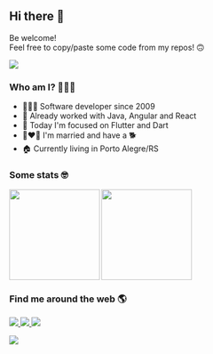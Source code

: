 ## Hi there 👋

Be welcome!  
Feel free to copy/paste some code from my repos! 🙃

<span align="left">
  <a href="">
    <img src="https://komarev.com/ghpvc/?username=emersonsiega" />
  </a>
</span>

### Who am I? 🕵🏻‍♂️

- 👨🏻‍💻 Software developer since 2009
- 🤖 Already worked with Java, Angular and React
- 🚀 Today I'm focused on Flutter and Dart
- 👩‍❤️‍👨 I'm married and have a 🐕
- 🏠 Currently living in Porto Alegre/RS
  
### Some stats 🤓

<img
  align="left"
  height="163"
  src="https://github-readme-stats.vercel.app/api?username=emersonsiega&show_icons=true&theme=dark&count_private=true"
/>

<img
  align="center"
   height="163"
  src="https://github-readme-stats.vercel.app/api/top-langs/?layout=compact&username=emersonsiega&theme=dark"
/>

### Find me around the web 🌎

<span align="left">
  <a href="https://www.linkedin.com/in/emersonsiega/">
    <img src="https://img.shields.io/badge/-LinkedIn-0a66c2?style=flat-square&logo=Linkedin&logoColor=white&link=https://www.linkedin.com/in/emersonsiega/" />
  </a>
  <a href="https://twitter.com/emersonsiega">
    <img src="https://img.shields.io/badge/-Twitter-1da1f2?style=flat-square&logo=Twitter&logoColor=white&link=https://twitter.com/emersonsiega" />
  </a>
  <a href="https://stackoverflow.com/users/2719437/siega?tab=profile">
    <img src="https://img.shields.io/badge/-StackOverflow-orange?style=flat-square&logo=StackOverflow&logoColor=white&link=https://stackoverflow.com/users/2719437/siega?tab=profile" />
  </a>
</span>


![](https://hit.yhype.me/github/profile?user_id=2227499)

